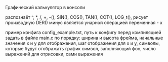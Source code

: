 Графический калькулятор в консоли

распознаёт ^, *, /, +, -(), SIN(), COS(), TAN(), COT(), LOG_t(), рисует производную DER()
минус является унарной операцией
переменная - x

пример конфига config_example.txt, 
путь к конфигу перед компиляцией задать в файле main.c
по порядку:
ширина и высота фрейма, 
начальные значения x и y для отображения, 
шаг отображения для x и y,
символы, которые будут отображать график
символ, заполняющий фон,
число выражений для отрисовки,
сами выражения
